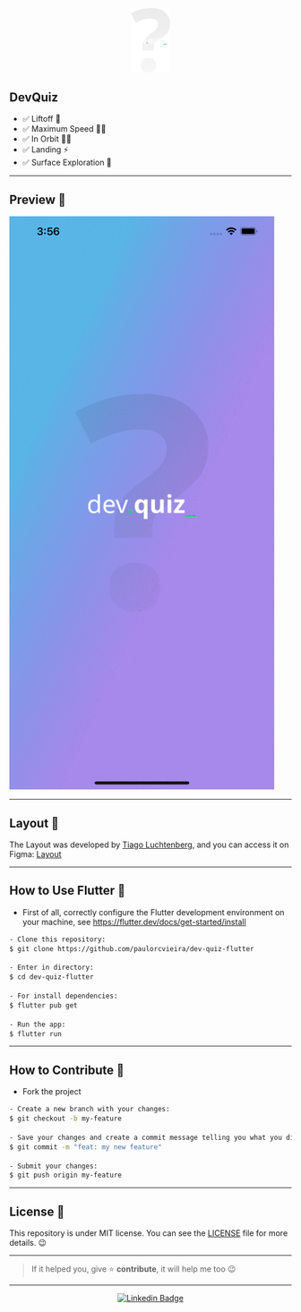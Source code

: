 <p align="center">
    <img src="./assets/images/logo.png" width="70" alt="Logo dev.quiz_"/>
</p>

## DevQuiz

- ✅ Liftoff 💪
- ✅ Maximum Speed 🏃‍♂️
- ✅ In Orbit 👨‍🚀
- ✅ Landing ⚡
- ✅ Surface Exploration  🚀

---

## Preview 📱

![DevQuiz Cover](assets/images/cover.gif)

---

## Layout 🎨

The Layout was developed by [Tiago Luchtenberg](https://instagram.com/tiagoluchtenberg), and you can access it on Figma: [Layout](./DevQuiz.fig)

---

## How to Use Flutter 🤔
- First of all, correctly configure the Flutter development environment on your machine, see https://flutter.dev/docs/get-started/install

```bash
- Clone this repository:
$ git clone https://github.com/paulorcvieira/dev-quiz-flutter

- Enter in directory:
$ cd dev-quiz-flutter

- For install dependencies:
$ flutter pub get

- Run the app:
$ flutter run
```

---

## How to Contribute 💪

- Fork the project

```bash
- Create a new branch with your changes:
$ git checkout -b my-feature

- Save your changes and create a commit message telling you what you did:
$ git commit -m "feat: my new feature"

- Submit your changes:
$ git push origin my-feature
```

---

## License 📝

This repository is under MIT license. You can see the [LICENSE](https://github.com/paulorcvieira/dev-quiz-flutter/blob/master/LICENSE) file for more details. 😉

  ---

  > If it helped you, give ⭐ **contribute**, it will help me too 😉

---

  <div align="center">

  [![Linkedin Badge](https://img.shields.io/badge/-Paulo%20Vieira-292929?style=flat-square&logo=Linkedin&logoColor=white&link=https://www.linkedin.com/in/paulorcvieira/)](https://www.linkedin.com/in/paulorcvieira/)

  </div>